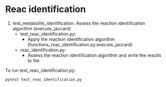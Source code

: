 # Reac identification

1. test_metabolite_identification: Assess the reaction identification algorithm (execute_jaccard)
	- test_reac_identification.py: 
		- Apply the reaction identification algorithm (functions_reac_identification.py.execute_jaccard)
	- reac_identification.py:
		- Assess the reaction identification algorithm and write the results to file 

To run test_reac_identification.py:

```
pytest test_reac_identification.py
```
